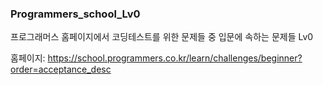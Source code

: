 ### Programmers_school_Lv0

프로그래머스 홈페이지에서 코딩테스트를 위한 문제들 중 입문에 속하는 문제들 Lv0

홈페이지: https://school.programmers.co.kr/learn/challenges/beginner?order=acceptance_desc
